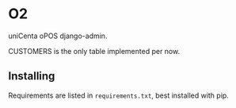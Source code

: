 # O2

uniCenta oPOS django-admin.

CUSTOMERS is the only table implemented per now.


## Installing

Requirements are listed in `requirements.txt`, best installed with pip.
